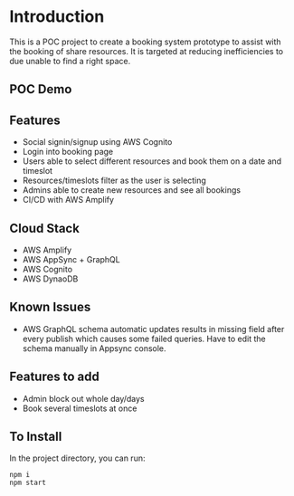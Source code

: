 # Introduction

This is a POC project to create a booking system prototype to assist with the booking of share resources. It is targeted at reducing inefficiencies to due unable to find a right space.

## POC Demo



## Features
- Social signin/signup using AWS Cognito
- Login into booking page
- Users able to select different resources and book them on a date and timeslot
- Resources/timeslots filter as the user is selecting
- Admins able to create new resources and see all bookings
- CI/CD with AWS Amplify 

## Cloud Stack

- AWS Amplify
- AWS AppSync + GraphQL
- AWS Cognito
- AWS DynaoDB

## Known Issues
- AWS GraphQL schema automatic updates results in missing field after every publish which causes some failed queries. Have to edit the schema manually in Appsync console.

## Features to add
- Admin block out whole day/days
- Book several timeslots at once


## To Install

In the project directory, you can run:
```
npm i
npm start
```
